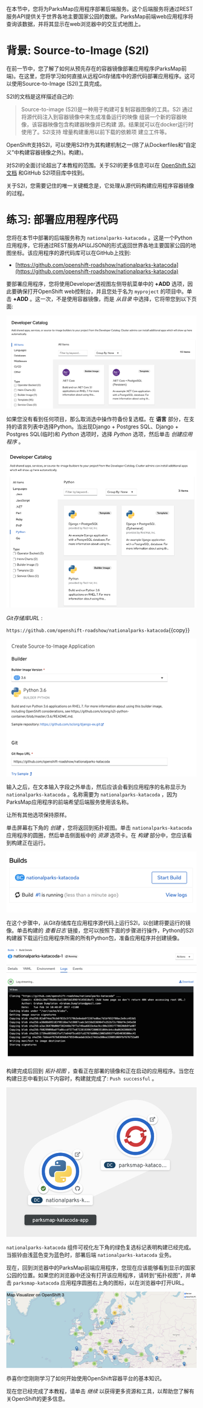 在本节中，您将为ParksMap应用程序部署后端服务。这个后端服务将通过REST服务API提供关于世界各地主要国家公园的数据。ParksMap前端web应用程序将查询该数据，并将其显示在web浏览器中的交互式地图上。

# 背景: Source-to-Image (S2I)

在前一节中，您了解了如何从预先存在的容器镜像部署应用程序(ParksMap前端)。在这里，您将学习如何直接从远程Git存储库中的源代码部署应用程序。这可以使用Source-to-Image (S2I)工具完成。

S2I的文档是这样描述自己的:

> Source-to-image (S2I)是一种用于构建可复制容器图像的工具。S2I
通过将源代码注入到容器镜像中来生成准备运行的映像
组装一个新的容器映像，该容器映像包含构建器映像并已构建
源。结果就可以在docker运行时使用了。S2I支持
增量构建重用以前下载的依赖项
建立工件等。

OpenShift支持S2I，可以使用S2I作为其构建机制之一(除了从Dockerfiles和“自定义”中构建容器镜像之外)。构建)。

对S2I的全面讨论超出了本教程的范围。关于S2I的更多信息可以在 [OpenShift S2I文档](https://docs.openshift.com/container-platform/latest/builds/understanding-image-builds.html#build-strategy-s2i_understanding-image-builds) 和GitHub S2I项目库中找到。

关于S2I，您需要记住的唯一关键概念是，它处理从源代码构建应用程序容器镜像的过程。

# 练习: 部署应用程序代码

您将在本节中部署的后端服务称为 ``nationalparks-katacoda`` 。这是一个Python应用程序，它将通过REST服务API以JSON的形式返回世界各地主要国家公园的地图坐标。该应用程序的源代码库可以在GitHub上找到:

* [https://github.com/openshift-roadshow/nationalparks-katacoda](https://github.com/openshift-roadshow/nationalparks-katacoda)

要部署应用程序，您将使用Developer透视图左侧导航菜单中的 **+ADD** 选项，因此要确保打开OpenShift web控制台，并且您处于名为 ``myproject`` 的项目中。单击 **+ADD** 。这一次，不是使用容器镜像，而是 _从目录_ 中选择，它将带您到以下页面:

![Browse Catalog](../../assets/introduction/getting-started-44/6browse-catalog.png)

如果您没有看到任何项目，那么取消选中操作符备份复选框。在 **语言** 部分，在支持的语言列表中选择Python。当出现Django + Postgres SQL、Django + Postgres SQL(临时)和 _Python_ 选项时，选择 _Python_ 选项，然后单击 _创建应用程序_ 。

![Python Builder](../../assets/introduction/getting-started-44/6python-builder.png)

 _Git存储库URL_ :

``https://github.com/openshift-roadshow/nationalparks-katacoda``{{copy}}

![Create Python](../../assets/introduction/getting-started-42/6python-version.png)

输入之后，在文本输入字段之外单击，然后应该会看到应用程序的名称显示为 ``nationalparks-katacoda`` 。名称需要为 ``nationalparks-katacoda`` ，因为ParksMap应用程序的前端希望后端服务使用该名称。

让所有其他选项保持原样。

单击屏幕右下角的 _创建_ ，您将返回到拓扑视图。单击 ``nationalparks-katacoda`` 应用程序的圆圈，然后单击侧面板中的 _资源_ 选项卡。在 _构建_ 部分中，您应该看到构建正在运行。

![Build Running](../../assets/introduction/getting-started-44/6build-running.png)

在这个步骤中，从Git存储库在应用程序源代码上运行S2I，以创建将要运行的镜像。单击构建的 _查看日志_ 链接，您可以按照下面的步骤进行操作，Python的S2I构建器下载运行应用程序所需的所有Python包，准备应用程序并创建镜像。

![Build Logs](../../assets/introduction/getting-started-44/6build-logs.png)

构建完成后回到 _拓扑视图_ ，查看正在部署的镜像和正在启动的应用程序。当您在构建日志中看到以下内容时，构建就完成了: ``Push successful`` 。

![Build Complete](../../assets/introduction/getting-started-44/6build-complete.png)

 ``nationalparks-katacoda`` 组件可视化左下角的绿色复选标记表明构建已经完成。当振铃由浅蓝色变为蓝色时，部署后端 ``nationalparks-katacoda`` 业务。

现在，回到浏览器中的ParksMap前端应用程序，您现在应该能够看到显示的国家公园的位置。如果您的浏览器中还没有打开该应用程序，请转到“拓扑视图”，并单击 ``parksmap-katacoda`` 应用程序圆圈右上角的图标，以在浏览器中打开URL。

![ParksMap Front End](../../assets/introduction/getting-started-44/6parksmap-frontend.png)

恭喜你!您刚刚学习了如何开始使用OpenShift容器平台的基本知识。

现在您已经完成了本教程，请单击 _继续_ 以获得更多资源和工具，以帮助您了解有关OpenShift的更多信息。